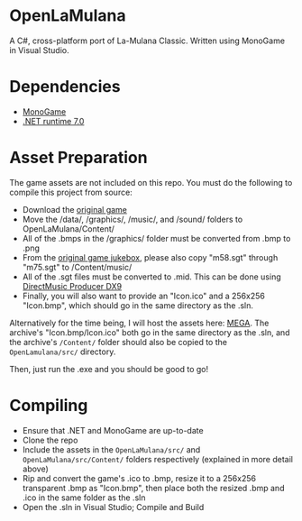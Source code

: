 # OpenLaMulana
A C#, cross-platform port of La-Mulana Classic. Written using MonoGame in Visual Studio.

# Dependencies
- [MonoGame](https://www.monogame.net/)
- [.NET runtime 7.0](https://dotnet.microsoft.com/download/dotnet/7.0)

# Asset Preparation
The game assets are not included on this repo. You must do the following to compile this project from source:

- Download the [original game](https://archive.org/details/La-Mulana)
- Move the /data/, /graphics/, /music/, and /sound/ folders to OpenLaMulana/Content/
- All of the .bmps in the /graphics/ folder must be converted from .bmp to .png
- From the [original game jukebox](https://archive.org/details/la-mulana-jukebox), please also copy "m58.sgt" through "m75.sgt" to /Content/music/
- All of the .sgt files must be converted to .mid. This can be done using [DirectMusic Producer DX9](https://archive.org/details/direct-music-producer-9)
- Finally, you will also want to provide an "Icon.ico" and a 256x256 "Icon.bmp", which should go in the same directory as the .sln.

Alternatively for the time being, I will host the assets here: [MEGA](https://mega.nz/file/mL4Q3QAI#nxgzOz6jjN_GyfgQk7YaHZxReqnyNl4ObmhIxl56yoE). The archive's "Icon.bmp/Icon.ico" both go in the same directory as the .sln, and the archive's ``/Content/`` folder should also be copied to the ``OpenLamulana/src/`` directory.

Then, just run the .exe and you should be good to go!

# Compiling
- Ensure that .NET and MonoGame are up-to-date
- Clone the repo
- Include the assets in the ``OpenLaMulana/src/`` and ``OpenLaMulana/src/Content/`` folders respectively (explained in more detail above)
- Rip and convert the game's .ico to .bmp, resize it to a 256x256 transparent .bmp as "Icon.bmp", then place both the resized .bmp and .ico in the same folder as the .sln
- Open the .sln in Visual Studio; Compile and Build
